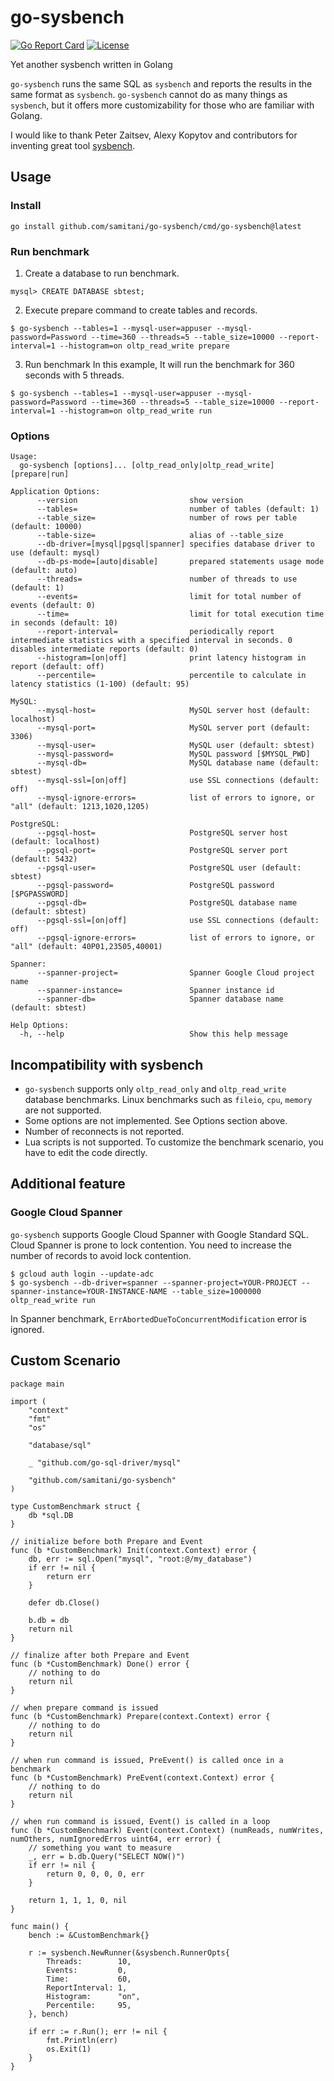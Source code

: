 # go-sysbench

[![Go Report Card](https://goreportcard.com/badge/github.com/samitani/go-sysbench)](https://goreportcard.com/report/github.com/samitani/go-sysbench)
[![License](https://img.shields.io/badge/license-GPLv2-blue.svg)](LICENSE)

Yet another sysbench written in Golang

`go-sysbench` runs the same SQL as `sysbench` and reports the results in the same format as `sysbench`.
`go-sysbench` cannot do as many things as `sysbench`, but it offers more customizability for those who are familiar with Golang.

I would like to thank Peter Zaitsev, Alexy Kopytov and contributors for inventing great tool [sysbench](https://github.com/akopytov/sysbench).

## Usage

### Install

```
go install github.com/samitani/go-sysbench/cmd/go-sysbench@latest
```

### Run benchmark
1. Create a database to run benchmark.
```
mysql> CREATE DATABASE sbtest;
```
2. Execute prepare command to create tables and records.
```
$ go-sysbench --tables=1 --mysql-user=appuser --mysql-password=Password --time=360 --threads=5 --table_size=10000 --report-interval=1 --histogram=on oltp_read_write prepare
```
3. Run benchmark
In this example, It will run the benchmark for 360 seconds with 5 threads.
```
$ go-sysbench --tables=1 --mysql-user=appuser --mysql-password=Password --time=360 --threads=5 --table_size=10000 --report-interval=1 --histogram=on oltp_read_write run
```

### Options

```
Usage:
  go-sysbench [options]... [oltp_read_only|oltp_read_write] [prepare|run]

Application Options:
      --version                         show version
      --tables=                         number of tables (default: 1)
      --table_size=                     number of rows per table (default: 10000)
      --table-size=                     alias of --table_size
      --db-driver=[mysql|pgsql|spanner] specifies database driver to use (default: mysql)
      --db-ps-mode=[auto|disable]       prepared statements usage mode (default: auto)
      --threads=                        number of threads to use (default: 1)
      --events=                         limit for total number of events (default: 0)
      --time=                           limit for total execution time in seconds (default: 10)
      --report-interval=                periodically report intermediate statistics with a specified interval in seconds. 0 disables intermediate reports (default: 0)
      --histogram=[on|off]              print latency histogram in report (default: off)
      --percentile=                     percentile to calculate in latency statistics (1-100) (default: 95)

MySQL:
      --mysql-host=                     MySQL server host (default: localhost)
      --mysql-port=                     MySQL server port (default: 3306)
      --mysql-user=                     MySQL user (default: sbtest)
      --mysql-password=                 MySQL password [$MYSQL_PWD]
      --mysql-db=                       MySQL database name (default: sbtest)
      --mysql-ssl=[on|off]              use SSL connections (default: off)
      --mysql-ignore-errors=            list of errors to ignore, or "all" (default: 1213,1020,1205)

PostgreSQL:
      --pgsql-host=                     PostgreSQL server host (default: localhost)
      --pgsql-port=                     PostgreSQL server port (default: 5432)
      --pgsql-user=                     PostgreSQL user (default: sbtest)
      --pgsql-password=                 PostgreSQL password [$PGPASSWORD]
      --pgsql-db=                       PostgreSQL database name (default: sbtest)
      --pgsql-ssl=[on|off]              use SSL connections (default: off)
      --pgsql-ignore-errors=            list of errors to ignore, or "all" (default: 40P01,23505,40001)

Spanner:
      --spanner-project=                Spanner Google Cloud project name
      --spanner-instance=               Spanner instance id
      --spanner-db=                     Spanner database name (default: sbtest)

Help Options:
  -h, --help                            Show this help message
```

## Incompatibility with sysbench

* `go-sysbench` supports only `oltp_read_only` and `oltp_read_write` database benchmarks. Linux benchmarks such as `fileio`, `cpu`, `memory` are not supported.
* Some options are not implemented. See Options section above.
* Number of reconnects is not reported.
* Lua scripts is not supported. To customize the benchmark scenario, you have to edit the code directly.

## Additional feature

### Google Cloud Spanner 

`go-sysbench` supports Google Cloud Spanner with Google Standard SQL.
Cloud Spanner is prone to lock contention. You need to increase the number of records to avoid lock contention.
```
$ gcloud auth login --update-adc
$ go-sysbench --db-driver=spanner --spanner-project=YOUR-PROJECT --spanner-instance=YOUR-INSTANCE-NAME --table_size=1000000 oltp_read_write run
```

In Spanner benchmark, `ErrAbortedDueToConcurrentModification` error is ignored.

## Custom Scenario

```
package main

import (
    "context"
    "fmt"
    "os"

    "database/sql"

    _ "github.com/go-sql-driver/mysql"

    "github.com/samitani/go-sysbench"
)

type CustomBenchmark struct {
    db *sql.DB
}

// initialize before both Prepare and Event
func (b *CustomBenchmark) Init(context.Context) error {
    db, err := sql.Open("mysql", "root:@/my_database")
    if err != nil {
        return err
    }

    defer db.Close()

    b.db = db
    return nil
}

// finalize after both Prepare and Event
func (b *CustomBenchmark) Done() error {
    // nothing to do
    return nil
}

// when prepare command is issued
func (b *CustomBenchmark) Prepare(context.Context) error {
    // nothing to do
    return nil
}

// when run command is issued, PreEvent() is called once in a benchmark
func (b *CustomBenchmark) PreEvent(context.Context) error {
    // nothing to do
    return nil
}

// when run command is issued, Event() is called in a loop
func (b *CustomBenchmark) Event(context.Context) (numReads, numWrites, numOthers, numIgnoredErros uint64, err error) {
    // something you want to measure
    _, err = b.db.Query("SELECT NOW()")
    if err != nil {
        return 0, 0, 0, 0, err
    }

    return 1, 1, 1, 0, nil
}

func main() {
    bench := &CustomBenchmark{}

    r := sysbench.NewRunner(&sysbench.RunnerOpts{
        Threads:        10,
        Events:         0,
        Time:           60,
        ReportInterval: 1,
        Histogram:      "on",
        Percentile:     95,
    }, bench)

    if err := r.Run(); err != nil {
        fmt.Println(err)
        os.Exit(1)
    }
}
```
